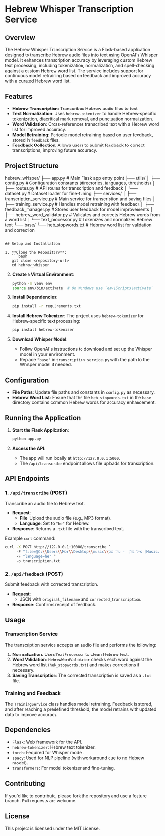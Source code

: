 

# Hebrew Whisper Transcription Service

## Overview
The Hebrew Whisper Transcription Service is a Flask-based application designed to transcribe Hebrew audio files into text using OpenAI's Whisper model. It enhances transcription accuracy by leveraging custom Hebrew text processing, including tokenization, normalization, and spell-checking against a custom Hebrew word list. The service includes support for continuous model retraining based on feedback and improved accuracy with a curated Hebrew word list.

## Features
- **Hebrew Transcription**: Transcribes Hebrew audio files to text.
- **Text Normalization**: Uses `hebrew-tokenizer` to handle Hebrew-specific tokenization, diacritical mark removal, and punctuation normalization.
- **Word Validation**: Cross-references transcribed text with a Hebrew word list for improved accuracy.
- **Model Retraining**: Periodic model retraining based on user feedback, stored in `feedback` files.
- **Feedback Collection**: Allows users to submit feedback to correct transcriptions, improving future accuracy.

## Project Structure

hebrew_whisper/
├── app.py                     # Main Flask app entry point
├── utils/
│   ├── config.py              # Configuration constants (directories, languages, thresholds)
│   ├── routes.py              # API routes for transcription and feedback
│   └── dataset.py             # Dataset loader for fine-tuning
├── services/
│   ├── transcription_service.py   # Main service for transcription and saving files
│   ├── training_service.py        # Handles model retraining with feedback
│   ├── feedback_manager.py        # Stores user feedback for model improvements
│   ├── hebrew_word_validator.py   # Validates and corrects Hebrew words from a word list
│   └── text_processor.py          # Tokenizes and normalizes Hebrew text
└── base/
    └── heb_stopwords.txt      # Hebrew word list for validation and correction
```

## Setup and Installation

1. **Clone the Repository**:
   ```bash
   git clone <repository-url>
   cd hebrew_whisper
   ```

2. **Create a Virtual Environment**:
   ```bash
   python -m venv env
   source env/bin/activate  # On Windows use `env\Scripts\activate`
   ```

3. **Install Dependencies**:
   ```bash
   pip install -r requirements.txt
   ```

4. **Install Hebrew Tokenizer**:
   The project uses `hebrew-tokenizer` for Hebrew-specific text processing:
   ```bash
   pip install hebrew-tokenizer
   ```

5. **Download Whisper Model**:
   - Follow OpenAI's instructions to download and set up the Whisper model in your environment.
   - Replace `"base"` in `transcription_service.py` with the path to the Whisper model if needed.

## Configuration

- **File Paths**: Update file paths and constants in `config.py` as necessary.
- **Hebrew Word List**: Ensure that the file `heb_stopwords.txt` in the `base` directory contains common Hebrew words for accuracy enhancement.

## Running the Application

1. **Start the Flask Application**:
   ```bash
   python app.py
   ```

2. **Access the API**:
   - The app will run locally at `http://127.0.0.1:5000`.
   - The `/api/transcribe` endpoint allows file uploads for transcription.



## API Endpoints

### 1. `/api/transcribe` (POST)
Transcribe an audio file to Hebrew text.

- **Request**:
  - **File**: Upload the audio file (e.g., MP3 format).
  - **Language**: Set to `"he"` for Hebrew.
- **Response**: Returns a `.txt` file with the transcribed text.

Example `curl` command:
```bash
curl -X POST http://127.0.0.1:10000/transcribe ^
     -F "file=@C:\\Users\\Mor\\Desktop\\music\\אייל גולן  - עיר נמל [Music.By Tamir Zur].mp3" ^
     -F "language=he" ^
     -o transcription.txt
```

### 2. `/api/feedback` (POST)
Submit feedback with corrected transcription.

- **Request**:
  - JSON with `original_filename` and `corrected_transcription`.
- **Response**: Confirms receipt of feedback.

## Usage

### Transcription Service
The transcription service accepts an audio file and performs the following:
1. **Normalization**: Uses `TextProcessor` to clean Hebrew text.
2. **Word Validation**: `HebrewWordValidator` checks each word against the Hebrew word list (`heb_stopwords.txt`) and makes corrections if necessary.
3. **Saving Transcription**: The corrected transcription is saved as a `.txt` file.

### Training and Feedback
The `TrainingService` class handles model retraining. Feedback is stored, and after reaching a predefined threshold, the model retrains with updated data to improve accuracy.

## Dependencies
- `Flask`: Web framework for the API.
- `hebrew-tokenizer`: Hebrew text tokenizer.
- `torch`: Required for Whisper model.
- `spacy`: Used for NLP pipeline (with workaround due to no Hebrew model).
- `transformers`: For model tokenizer and fine-tuning.

## Contributing
If you'd like to contribute, please fork the repository and use a feature branch. Pull requests are welcome.

## License
This project is licensed under the MIT License.

